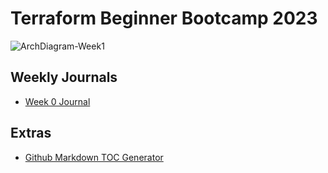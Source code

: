 # Terraform Beginner Bootcamp 2023

![ArchDiagram-Week1](https://github.com/KislayaSrivastava/terraform-beginner-bootcamp-2023/assets/40534292/e0cca081-6b6b-4e59-a0ba-7b3fe51b03cd)

## Weekly Journals
- [Week 0 Journal](Journal/week0.md)

## Extras
- [Github Markdown TOC Generator](https://ecotrust-canada.github.io/markdown-toc/)
